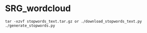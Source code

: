 # SRG_wordcloud

    tar -xzvf stopwords_text.tar.gz or ./download_stopwords_text.py
    ./generate_stopwords.py